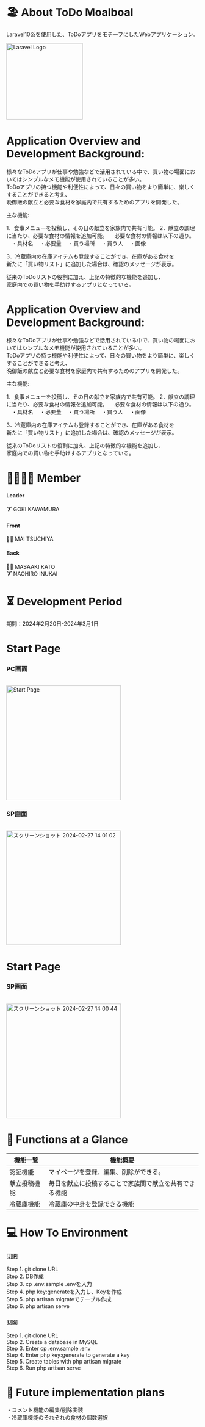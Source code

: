 # 🏖 About ToDo Moalboal

<p>
Laravel10系を使用した、ToDoアプリをモチーフにしたWebアプリケーション。
</p>
<p><a href="https://laravel.com" target="_blank"><img src="https://raw.githubusercontent.com/laravel/art/master/logo-lockup/5%20SVG/2%20CMYK/1%20Full%20Color/laravel-logolockup-cmyk-red.svg" width="200" alt="Laravel Logo"></a></p>

# Application Overview and Development Background:
<p>
様々なToDoアプリが仕事や勉強などで活用されている中で、買い物の場面においてはシンプルなメモ機能が使用されていることが多い。
<br>ToDoアプリの持つ機能や利便性によって、日々の買い物をより簡単に、楽しくすることができると考え、
<br>晩御飯の献立と必要な食材を家庭内で共有するためのアプリを開発した。
</p>


主な機能:

1．食事メニューを投稿し、その日の献立を家族内で共有可能。
2．献立の調理に当たり、必要な食材の情報を追加可能。
　必要な食材の情報は以下の通り。
　・具材名
　・必要量
　・買う場所
　・買う人
　・画像

3．冷蔵庫内の在庫アイテムも登録することができ、在庫がある食材を
<br>新たに「買い物リスト」に追加した場合は、確認のメッセージが表示。

従来のToDoリストの役割に加え、上記の特徴的な機能を追加し、
<br>家庭内での買い物を手助けするアプリとなっている。
</p>



# Application Overview and Development Background:
<p>
様々なToDoアプリが仕事や勉強などで活用されている中で、買い物の場面においてはシンプルなメモ機能が使用されていることが多い。
<br>ToDoアプリの持つ機能や利便性によって、日々の買い物をより簡単に、楽しくすることができると考え、
<br>晩御飯の献立と必要な食材を家庭内で共有するためのアプリを開発した。
</p>


主な機能:

1．食事メニューを投稿し、その日の献立を家族内で共有可能。
2．献立の調理に当たり、必要な食材の情報を追加可能。
　必要な食材の情報は以下の通り。
　・具材名
　・必要量
　・買う場所
　・買う人
　・画像

3．冷蔵庫内の在庫アイテムも登録することができ、在庫がある食材を
<br>新たに「買い物リスト」に追加した場合は、確認のメッセージが表示。

従来のToDoリストの役割に加え、上記の特徴的な機能を追加し、
<br>家庭内での買い物を手助けするアプリとなっている。
</p>

# 👨‍👨‍👧‍👦 Member

#### Leader

<p>
  🏋 GOKI KAWAMURA
</p>
 
 #### Front
 <p>
  🏋️‍♀️  MAI TSUCHIYA<br>
</p> 
   
#### Back
<p>
  🏋️‍♂️  MASAAKI KATO<br>
  🏋  NAOHIRO INUKAI<br>
</p>

# ⏳ Development Period

<p>
期間：2024年2月20日-2024年3月1日
</p>

# Start Page

<h3>PC画面</h3><br>
<img width="300" alt="Start Page" src="https://github.com/goki11reds327/todo_moalboal/assets/127312306/af3a97c8-5728-42e8-9240-27b1d6270747">

<h3>SP画面</h3><br>
<img width="300" alt="スクリーンショット 2024-02-27 14 01 02" src="https://github.com/goki11reds327/todo_moalboal/assets/127312306/46acc2df-3b65-48bf-8f5b-6399afdbdab3">

# Start Page

<h3>SP画面</h3><br>
<img width="300" alt="スクリーンショット 2024-02-27 14 00 44" src="https://github.com/goki11reds327/todo_moalboal/assets/127312306/ef6dba13-9d11-4e4b-aafc-b54cd8f22d5f">

# 📖 Functions at a Glance

| 機能一覧     | 機能概要                                               |
| ------------ | ------------------------------------------------------ |
| 認証機能     | マイページを登録、編集、削除ができる。                 |
| 献立投稿機能 | 毎日を献立に投稿することで家族間で献立を共有できる機能 |
| 冷蔵庫機能   | 冷蔵庫の中身を登録できる機能                           |

# 💻 How To Environment

### 🇯🇵
<p>
 Step 1. git clone URL<br>
 Step 2. DB作成<br>
 Step 3. cp .env.sample .envを入力<br>
 Step 4. php key:generateを入力し、Keyを作成<br>
 Step 5. php artisan migrateでテーブル作成<br>
 Step 6. php artisan serve<br>
</p>

### 🇺🇸
<p>
 Step 1. git clone URL<br>
 Step 2. Create a database in MySQL<br>
 Step 3. Enter cp .env.sample .env<br>
 Step 4. Enter php key:generate to generate a key<br>
 Step 5. Create tables with php artisan migrate<br>
 Step 6. Run php artisan serve<br>
</p>

# 💭 Future implementation plans

<p>
 ・コメント機能の編集/削除実装<br>
 ・冷蔵庫機能のそれぞれの食材の個数選択<br>
</p>
